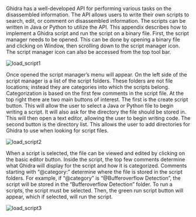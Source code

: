 Ghidra has a well-developed API for performing various tasks on the disassembled information.
The API allows users to write their own scripts to search, edit, or comment on
disassembled information. The scripts can be written in Java or Python to utilize the API.
This appendix describes how to implement a Ghidra script and run the script on a binary
file.
First, the script manager needs to be opened. This can be done by opening a binary file and
clicking on Window, then scrolling down to the script manager icon. The script manager
icon can also be accessed from the top tool bar.

![load_script1](https://user-images.githubusercontent.com/40476527/191776848-1e7596e8-a6d0-4e89-bd46-27e69cdc5010.jpg)

Once opened the script manager’s menu will appear. On the left side of the script manager
is a list of the script folders. These folders are not file locations; instead they are categories
into which the scripts belong. Categorization is based on the first few comments in the
script file. At the top right there are two main buttons of interest. The first is the create
script button. This will allow the user to select a Java or Python file to begin writing a
script. It will also ask for the directory the file should be stored in. This will then open a
text editor, allowing the user to begin writing code. The second button is the directory list.
This allows the user to add directories for Ghidra to use when looking for script files. 

![load_script2](https://user-images.githubusercontent.com/40476527/191776882-0535d9c0-6e3d-48db-978c-5fd65ffe44d0.jpg)

When a script is selected, the file can be viewed and edited by clicking on the basic editor
button. Inside the script, the top few comments determine what Ghidra will display for the
script and how it is categorized. Comments starting with “@category:” determine where
the file is stored in the script folders. For example, if “@category” is “@Bufferoverflow
Detection”, the script will be stored in the “Bufferoverflow Detection” folder.
To run a scripts, the script must be selected. Then, the green run script button will appear,
which if selected, will run the script. 

![load_script3](https://user-images.githubusercontent.com/40476527/191776910-c1e85213-ddf5-480c-af6e-a66e90a53892.jpg)
